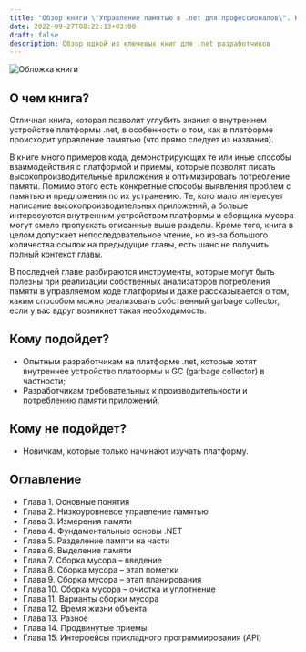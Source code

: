 ```yaml
---
title: "Обзор книги \"Управление памятью в .net для профессионалов\". К. Кокоса"
date: 2022-09-27T08:22:13+03:00
draft: false
description: Обзор одной из ключевых книг для .net разработчиков
---
```


![Обложка книги](/assets/images/dotnetmemmoorypanagment.jpg)

## О чем книга?

Отличная книга, которая позволит углубить знания о внутреннем устройстве платформы .net, в особенности о том, как в платформе происходит управление памятью (что прямо следует из названия). 

В книге много примеров кода, демонстрирующих те или иные способы взаимодействия с платформой и приемы, которые позволят писать высокопроизводительные приложения и оптимизировать потребление памяти. Помимо этого есть конкретные способы выявления проблем с памятью и предложения по их устранению. Те, кого мало интересует написание высокопроизводительных приложений, а больше интересуются внутренним устройством платформы и сборщика мусора могут смело пропускать описанные выше разделы. Кроме того, книга в целом допускает непоследовательное чтение, но из-за большого количества ссылок на предыдущие главы, есть шанс не получить полный контекст главы.

В последней главе разбираются инструменты, которые могут быть полезны при реализации собственных анализаторов потребления памяти в управляемом коде платформы и даже рассказывается о том, каким способом можно реализовать собственный garbage collector, если у вас вдруг возникнет такая необходимость.

## Кому подойдет?

- Опытным разработчикам на платформе .net, которые хотят внутреннее устройство платформы и GC (garbage collector) в частности;
- Разработчикам требовательных к производительности и потреблению памяти приложений. 

## Кому не подойдет?

- Новичкам, которые только начинают изучать платформу.

## Оглавление

- Глава 1. Основные понятия
- Глава 2. Низкоуровневое управление памятью
- Глава 3. Измерения памяти
- Глава 4. Фундаментальные основы .NET
- Глава 5. Разделение памяти на части
- Глава 6. Выделение памяти
- Глава 7. Сборка мусора – введение
- Глава 8. Сборка мусора – этап пометки
- Глава 9. Сборка мусора – этап планирования
- Глава 10. Сборка мусора – очистка и уплотнение
- Глава 11. Варианты сборки мусора
- Глава 12. Время жизни объекта
- Глава 13. Разное
- Глава 14. Продвинутые приемы
- Глава 15. Интерфейсы прикладного программирования (API)